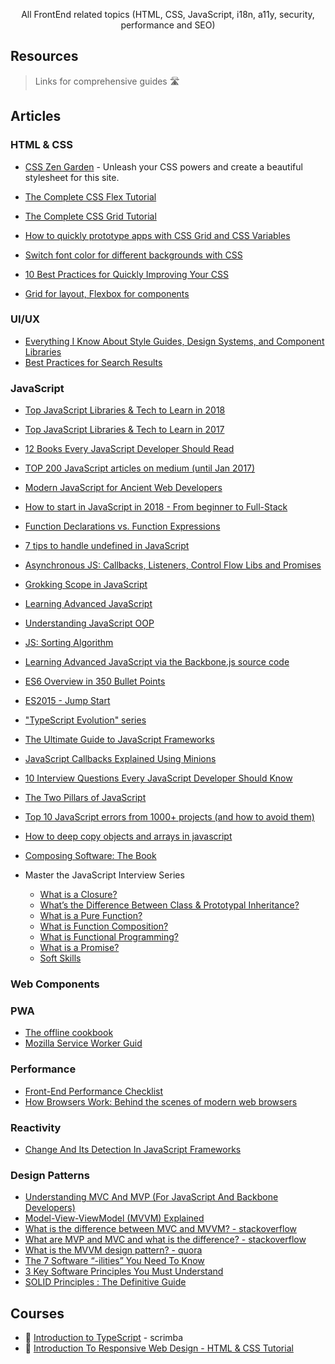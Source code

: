 <p align="center">All FrontEnd related topics (HTML, CSS, JavaScript, i18n, a11y, security, performance and SEO)</p>


## Resources
> Links for comprehensive guides 🛣


## Articles
### HTML & CSS


- [CSS Zen Garden](http://www.csszengarden.com) - Unleash your CSS powers and create a beautiful stylesheet for this site.

- [The Complete CSS Flex Tutorial](https://jst.hashnode.dev/complete-css-flex-tutorial)
- [The Complete CSS Grid Tutorial](https://jst.hashnode.dev/css-grid-tutorial)
- [How to quickly prototype apps with CSS Grid and CSS Variables](https://www.freecodecamp.org/news/how-to-quickly-prototype-apps-with-css-grid-and-css-variables-8d3d96d68eaa/)
- [Switch font color for different backgrounds with CSS](https://css-tricks.com/switch-font-color-for-different-backgrounds-with-css/)
- [10 Best Practices for Quickly Improving Your CSS](https://www.webtips.dev/10-best-practices-for-quickly-improving-your-css)
- [Grid for layout, Flexbox for components](https://ishadeed.com/article/grid-layout-flexbox-components/)

### UI/UX

- [Everything I Know About Style Guides, Design Systems, and Component Libraries](https://leerob.io/blog/style-guides-component-libraries-design-systems)
- [Best Practices for Search Results](https://uxplanet.org/best-practices-for-search-results-1bbed9d7a311)

### JavaScript

- [Top JavaScript Libraries & Tech to Learn in 2018](https://medium.com/javascript-scene/top-javascript-libraries-tech-to-learn-in-2018-c38028e028e6)
- [Top JavaScript Libraries & Tech to Learn in 2017](https://medium.com/javascript-scene/top-javascript-frameworks-topics-to-learn-in-2017-700a397b711)
- [12 Books Every JavaScript Developer Should Read](https://medium.com/javascript-scene/12-books-every-javascript-developer-should-read-9da76157fb3)
- [TOP 200 JavaScript articles on medium (until Jan 2017)](https://hackernoon.com/top-200-javascript-articles-on-medium-until-jan-2017-a0c6a1bfe094)
- [Modern JavaScript for Ancient Web Developers](https://trackchanges.postlight.com/modern-javascript-for-ancient-web-developers-58e7cae050f9)
- [How to start in JavaScript in 2018 - From beginner to Full-Stack](http://fullstackengine.net/how-to-start-in-javascript-2018/?lipi=urn%3Ali%3Apage%3Ad_flagship3_search_srp_content%3BHpx5tsMPSGGSEN2MkUMU5g%3D%3D)
- [Function Declarations vs. Function Expressions](https://javascriptweblog.wordpress.com/2010/07/06/function-declarations-vs-function-expressions/)
- [7 tips to handle undefined in JavaScript](https://rainsoft.io/7-tips-to-handle-undefined-in-javascript/?utm_source=mybridge&utm_medium=blog&utm_campaign=read_more)
- [Asynchronous JS: Callbacks, Listeners, Control Flow Libs and Promises](http://sporto.github.io/blog/2012/12/09/callbacks-listeners-promises/)
- [Grokking Scope in JavaScript](https://code.tutsplus.com/tutorials/grokking-scope-in-javascript--cms-26259)
- [Learning Advanced JavaScript](https://johnresig.com/apps/learn/)
- [Understanding JavaScript OOP](http://robotlolita.me/2011/10/09/understanding-javascript-oop.html)
- [JS: Sorting Algorithm](http://khan4019.github.io/front-end-Interview-Questions/sort.html)
- [Learning Advanced JavaScript via the Backbone.js source code](http://chrisawren.com/posts/Learning-Advanced-JavaScript-via-the-Backbone-js-source-code)
- [ES6 Overview in 350 Bullet Points](https://ponyfoo.com/articles/es6)
- [ES2015 - Jump Start](https://juristr.com/blog/2015/08/jump-start-es2015/)
- ["TypeScript Evolution" series](https://blog.mariusschulz.com/2016/09/27/typescript-2-0-non-nullable-types)
- [The Ultimate Guide to JavaScript Frameworks](https://javascriptreport.com/the-ultimate-guide-to-javascript-frameworks/)
- [JavaScript Callbacks Explained Using Minions](https://medium.freecodecamp.org/javascript-callbacks-explained-using-minions-da272f4d9bcd)
- [10 Interview Questions Every JavaScript Developer Should Know](https://medium.com/javascript-scene/10-interview-questions-every-javascript-developer-should-know-6fa6bdf5ad95)
- [The Two Pillars of JavaScript](https://medium.com/javascript-scene/the-two-pillars-of-javascript-ee6f3281e7f3)
- [Top 10 JavaScript errors from 1000+ projects (and how to avoid them)](https://codeburst.io/top-10-javascript-errors-from-1000-projects-and-how-to-avoid-them-2956ce008437)
- [How to deep copy objects and arrays in javascript](https://medium.com/javascript-in-plain-english/how-to-deep-copy-objects-and-arrays-in-javascript-7c911359b089)

- [Composing Software: The Book](https://medium.com/javascript-scene/composing-software-the-book-f31c77fc3ddc)

- Master the JavaScript Interview Series
    - [What is a Closure?](https://medium.com/javascript-scene/master-the-javascript-interview-what-is-a-closure-b2f0d2152b36)
    - [What’s the Difference Between Class & Prototypal Inheritance?](https://medium.com/javascript-scene/master-the-javascript-interview-what-s-the-difference-between-class-prototypal-inheritance-e4cd0a7562e9)
    - [What is a Pure Function?](https://medium.com/javascript-scene/master-the-javascript-interview-what-is-a-pure-function-d1c076bec976)
    - [What is Function Composition?](https://medium.com/javascript-scene/master-the-javascript-interview-what-is-function-composition-20dfb109a1a0)
    - [What is Functional Programming?](https://medium.com/javascript-scene/master-the-javascript-interview-what-is-functional-programming-7f218c68b3a0)
    - [What is a Promise?](https://medium.com/javascript-scene/master-the-javascript-interview-what-is-a-promise-27fc71e77261)
    - [Soft Skills](https://medium.com/javascript-scene/master-the-javascript-interview-soft-skills-a8a5fb02c466)

### Web Components



### PWA

- [The offline cookbook](https://jakearchibald.com/2014/offline-cookbook/)
- [Mozilla Service Worker Guid](https://serviceworke.rs/)

### Performance

- [Front-End Performance Checklist](https://www.smashingmagazine.com/2018/01/front-end-performance-checklist-2018-pdf-pages/)
- [How Browsers Work: Behind the scenes of modern web browsers](https://www.html5rocks.com/en/tutorials/internals/howbrowserswork/)


### Reactivity

- [Change And Its Detection In JavaScript Frameworks](https://teropa.info/blog/2015/03/02/change-and-its-detection-in-javascript-frameworks.html)

### Design Patterns

- [Understanding MVC And MVP (For JavaScript And Backbone Developers)](https://addyosmani.com/blog/understanding-mvc-and-mvp-for-javascript-and-backbone-developers/)
- [Model-View-ViewModel (MVVM) Explained](https://www.codeproject.com/Articles/100175/Model-View-ViewModel-MVVM-Explained)
- [What is the difference between MVC and MVVM? - stackoverflow](https://stackoverflow.com/questions/667781/what-is-the-difference-between-mvc-and-mvvm)
- [What are MVP and MVC and what is the difference? - stackoverflow](https://stackoverflow.com/questions/2056/what-are-mvp-and-mvc-and-what-is-the-difference)
- [What is the MVVM design pattern? - quora](https://www.quora.com/What-is-the-MVVM-design-pattern)
- [The 7 Software “-ilities” You Need To Know](http://codesqueeze.com/the-7-software-ilities-you-need-to-know/)
- [3 Key Software Principles You Must Understand](https://code.tutsplus.com/tutorials/3-key-software-principles-you-must-understand--net-25161)
- [SOLID Principles : The Definitive Guide](https://android.jlelse.eu/solid-principles-the-definitive-guide-75e30a284dea)


## Courses

- 📀 [Introduction to TypeScript](https://scrimba.com/g/gintrototypescript) - scrimba
- 📀 [Introduction To Responsive Web Design - HTML & CSS Tutorial](https://www.youtube.com/watch?v=srvUrASNj0s&list=WL)


